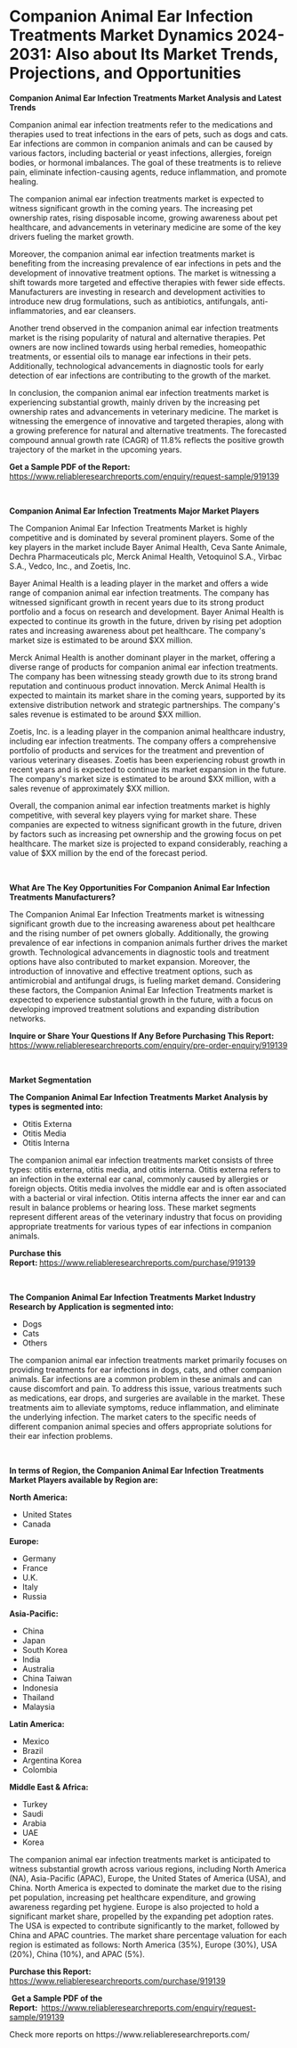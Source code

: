 <p><h1>Companion Animal Ear Infection Treatments Market Dynamics 2024-2031: Also about Its Market Trends, Projections, and Opportunities</h1></p><p><strong>Companion Animal Ear Infection Treatments Market Analysis and Latest Trends</strong></p>
<p><p>Companion animal ear infection treatments refer to the medications and therapies used to treat infections in the ears of pets, such as dogs and cats. Ear infections are common in companion animals and can be caused by various factors, including bacterial or yeast infections, allergies, foreign bodies, or hormonal imbalances. The goal of these treatments is to relieve pain, eliminate infection-causing agents, reduce inflammation, and promote healing.</p><p>The companion animal ear infection treatments market is expected to witness significant growth in the coming years. The increasing pet ownership rates, rising disposable income, growing awareness about pet healthcare, and advancements in veterinary medicine are some of the key drivers fueling the market growth.</p><p>Moreover, the companion animal ear infection treatments market is benefiting from the increasing prevalence of ear infections in pets and the development of innovative treatment options. The market is witnessing a shift towards more targeted and effective therapies with fewer side effects. Manufacturers are investing in research and development activities to introduce new drug formulations, such as antibiotics, antifungals, anti-inflammatories, and ear cleansers.</p><p>Another trend observed in the companion animal ear infection treatments market is the rising popularity of natural and alternative therapies. Pet owners are now inclined towards using herbal remedies, homeopathic treatments, or essential oils to manage ear infections in their pets. Additionally, technological advancements in diagnostic tools for early detection of ear infections are contributing to the growth of the market.</p><p>In conclusion, the companion animal ear infection treatments market is experiencing substantial growth, mainly driven by the increasing pet ownership rates and advancements in veterinary medicine. The market is witnessing the emergence of innovative and targeted therapies, along with a growing preference for natural and alternative treatments. The forecasted compound annual growth rate (CAGR) of 11.8% reflects the positive growth trajectory of the market in the upcoming years.</p></p>
<p><strong>Get a Sample PDF of the Report:&nbsp;</strong> <a href="https://www.reliableresearchreports.com/enquiry/request-sample/919139">https://www.reliableresearchreports.com/enquiry/request-sample/919139</a></p>
<p>&nbsp;</p>
<p><strong>Companion Animal Ear Infection Treatments Major Market Players</strong></p>
<p><p>The Companion Animal Ear Infection Treatments Market is highly competitive and is dominated by several prominent players. Some of the key players in the market include Bayer Animal Health, Ceva Sante Animale, Dechra Pharmaceuticals plc, Merck Animal Health, Vetoquinol S.A., Virbac S.A., Vedco, Inc., and Zoetis, Inc.</p><p>Bayer Animal Health is a leading player in the market and offers a wide range of companion animal ear infection treatments. The company has witnessed significant growth in recent years due to its strong product portfolio and a focus on research and development. Bayer Animal Health is expected to continue its growth in the future, driven by rising pet adoption rates and increasing awareness about pet healthcare. The company's market size is estimated to be around $XX million.</p><p>Merck Animal Health is another dominant player in the market, offering a diverse range of products for companion animal ear infection treatments. The company has been witnessing steady growth due to its strong brand reputation and continuous product innovation. Merck Animal Health is expected to maintain its market share in the coming years, supported by its extensive distribution network and strategic partnerships. The company's sales revenue is estimated to be around $XX million.</p><p>Zoetis, Inc. is a leading player in the companion animal healthcare industry, including ear infection treatments. The company offers a comprehensive portfolio of products and services for the treatment and prevention of various veterinary diseases. Zoetis has been experiencing robust growth in recent years and is expected to continue its market expansion in the future. The company's market size is estimated to be around $XX million, with a sales revenue of approximately $XX million.</p><p>Overall, the companion animal ear infection treatments market is highly competitive, with several key players vying for market share. These companies are expected to witness significant growth in the future, driven by factors such as increasing pet ownership and the growing focus on pet healthcare. The market size is projected to expand considerably, reaching a value of $XX million by the end of the forecast period.</p></p>
<p>&nbsp;</p>
<p><strong>What Are The Key Opportunities For Companion Animal Ear Infection Treatments Manufacturers?</strong></p>
<p><p>The Companion Animal Ear Infection Treatments market is witnessing significant growth due to the increasing awareness about pet healthcare and the rising number of pet owners globally. Additionally, the growing prevalence of ear infections in companion animals further drives the market growth. Technological advancements in diagnostic tools and treatment options have also contributed to market expansion. Moreover, the introduction of innovative and effective treatment options, such as antimicrobial and antifungal drugs, is fueling market demand. Considering these factors, the Companion Animal Ear Infection Treatments market is expected to experience substantial growth in the future, with a focus on developing improved treatment solutions and expanding distribution networks.</p></p>
<p><strong>Inquire or Share Your Questions If Any Before Purchasing This Report:</strong> <a href="https://www.reliableresearchreports.com/enquiry/pre-order-enquiry/919139">https://www.reliableresearchreports.com/enquiry/pre-order-enquiry/919139</a></p>
<p>&nbsp;</p>
<p><strong>Market Segmentation</strong></p>
<p><strong>The Companion Animal Ear Infection Treatments Market Analysis by types is segmented into:</strong></p>
<p><ul><li>Otitis Externa</li><li>Otitis Media</li><li>Otitis Interna</li></ul></p>
<p><p>The companion animal ear infection treatments market consists of three types: otitis externa, otitis media, and otitis interna. Otitis externa refers to an infection in the external ear canal, commonly caused by allergies or foreign objects. Otitis media involves the middle ear and is often associated with a bacterial or viral infection. Otitis interna affects the inner ear and can result in balance problems or hearing loss. These market segments represent different areas of the veterinary industry that focus on providing appropriate treatments for various types of ear infections in companion animals.</p></p>
<p><strong>Purchase this Report:&nbsp;</strong><a href="https://www.reliableresearchreports.com/purchase/919139">https://www.reliableresearchreports.com/purchase/919139</a></p>
<p>&nbsp;</p>
<p><strong>The Companion Animal Ear Infection Treatments Market Industry Research by Application is segmented into:</strong></p>
<p><ul><li>Dogs</li><li>Cats</li><li>Others</li></ul></p>
<p><p>The companion animal ear infection treatments market primarily focuses on providing treatments for ear infections in dogs, cats, and other companion animals. Ear infections are a common problem in these animals and can cause discomfort and pain. To address this issue, various treatments such as medications, ear drops, and surgeries are available in the market. These treatments aim to alleviate symptoms, reduce inflammation, and eliminate the underlying infection. The market caters to the specific needs of different companion animal species and offers appropriate solutions for their ear infection problems.</p></p>
<p>&nbsp;</p>
<p><strong>In terms of Region, the Companion Animal Ear Infection Treatments Market Players available by Region are:</strong></p>
<p>
    <p> <strong> North America: </strong>
        <ul>
            <li>United States</li>
            <li>Canada</li>
        </ul>
        </p> 
    <p> <strong> Europe: </strong>
        <ul>
            <li>Germany</li>
            <li>France</li>
            <li>U.K.</li>
            <li>Italy</li>
            <li>Russia</li>
        </ul>
        </p> 
    <p> <strong> Asia-Pacific: </strong>
        <ul>
            <li>China</li>
            <li>Japan</li>
            <li>South Korea</li>
            <li>India</li>
            <li>Australia</li>
            <li>China Taiwan</li>
            <li>Indonesia</li>
            <li>Thailand</li>
            <li>Malaysia</li>
        </ul>
        </p> 
    <p> <strong> Latin America: </strong>
        <ul>
            <li>Mexico</li>
            <li>Brazil</li>
            <li>Argentina Korea</li>
            <li>Colombia</li>
        </ul>
        </p> 
    <p> <strong> Middle East & Africa: </strong>
        <ul>
            <li>Turkey</li>
            <li>Saudi</li>
            <li>Arabia</li>
            <li>UAE</li>
            <li>Korea</li>
        </ul>
    </p>
    </p>
<p><p>The companion animal ear infection treatments market is anticipated to witness substantial growth across various regions, including North America (NA), Asia-Pacific (APAC), Europe, the United States of America (USA), and China. North America is expected to dominate the market due to the rising pet population, increasing pet healthcare expenditure, and growing awareness regarding pet hygiene. Europe is also projected to hold a significant market share, propelled by the expanding pet adoption rates. The USA is expected to contribute significantly to the market, followed by China and APAC countries. The market share percentage valuation for each region is estimated as follows: North America (35%), Europe (30%), USA (20%), China (10%), and APAC (5%).</p></p>
<p><strong>Purchase this Report: </strong><a href="https://www.reliableresearchreports.com/purchase/919139">https://www.reliableresearchreports.com/purchase/919139</a></p>
<p>&nbsp;<strong>Get a Sample PDF of the Report:&nbsp;&nbsp;</strong><a href="https://www.reliableresearchreports.com/enquiry/request-sample/919139">https://www.reliableresearchreports.com/enquiry/request-sample/919139</a></p>
<p><strong></strong></p>
<p>Check more reports on https://www.reliableresearchreports.com/</p>